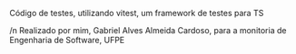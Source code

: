 Código de testes, utilizando vitest, um framework de testes para TS

/n
Realizado por mim, Gabriel Alves Almeida Cardoso, para a monitoria de Engenharia de Software, UFPE

